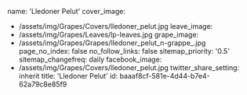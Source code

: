name: 'Lledoner Pelut'
cover_image:
  - /assets/img/Grapes/Covers/lledoner_pelut.jpg
leave_image:
  - /assets/img/Grapes/Leaves/lp-leaves.jpg
grape_image:
  - /assets/img/Grapes/Grapes/lledoner_pelut_n-grappe_.jpg
page_no_index: false
no_follow_links: false
sitemap_priority: '0.5'
sitemap_changefreq: daily
facebook_image:
  - /assets/img/Grapes/Covers/lledoner_pelut.jpg
twitter_share_setting: inherit
title: 'Lledoner Pelut'
id: baaaf8cf-581e-4d44-b7e4-62a79c8e85f9
